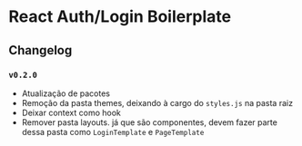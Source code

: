 # React Auth/Login Boilerplate

## Changelog

### `v0.2.0`

- Atualização de pacotes
- Remoção da pasta themes, deixando à cargo do `styles.js` na pasta raiz
- Deixar context como hook
- Remover pasta layouts. já que são componentes, devem fazer parte dessa pasta como `LoginTemplate` e `PageTemplate`
